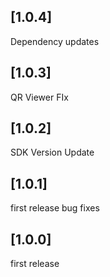 ## [1.0.4]
Dependency updates

## [1.0.3]
QR Viewer FIx

## [1.0.2]
SDK Version Update

## [1.0.1]
first release bug fixes

## [1.0.0]
first release
